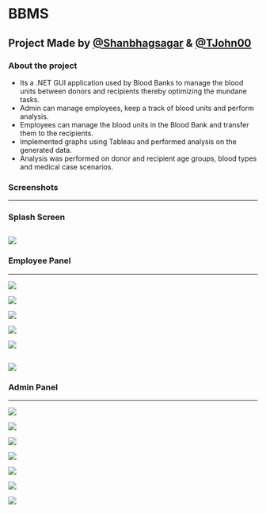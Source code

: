 # BBMS

## Project Made by [@Shanbhagsagar](https://github.com/Shanbhagsagar) & [@TJohn00](https://github.com/TJohn00)

### About the project

- Its a .NET GUI application used by Blood Banks to manage the blood units between donors and recipients thereby optimizing the mundane tasks. 
- Admin can manage employees, keep a track of blood units and perform analysis.
- Employees can manage the blood units in the Blood Bank and transfer them to the recipients.
- Implemented graphs using Tableau and performed analysis on the generated data.
- Analysis was performed on donor and recipient age groups, blood types and medical case scenarios.

### Screenshots
---
### Splash Screen
![](https://github.com/Shanbhagsagar/BBMS/blob/main/BBMS%20Screenshot/1splashscreen.png)
---
### Employee Panel
---
![](https://github.com/Shanbhagsagar/BBMS/blob/main/BBMS%20Screenshot/2loginscreen.png)

![](https://github.com/Shanbhagsagar/BBMS/blob/main/BBMS%20Screenshot/3empscreen.png)

![](https://github.com/Shanbhagsagar/BBMS/blob/main/BBMS%20Screenshot/4adddoner.png)

![](https://github.com/Shanbhagsagar/BBMS/blob/main/BBMS%20Screenshot/5viewdonor.png)

![](https://github.com/Shanbhagsagar/BBMS/blob/main/BBMS%20Screenshot/6addpatient.png)

![](https://github.com/Shanbhagsagar/BBMS/blob/main/BBMS%20Screenshot/7viewpatient.png)
---
### Admin Panel
---
![](https://github.com/Shanbhagsagar/BBMS/blob/main/BBMS%20Screenshot/9adminloginscreen.png)

![](https://github.com/Shanbhagsagar/BBMS/blob/main/BBMS%20Screenshot/8adminscreen.png)

![](https://github.com/Shanbhagsagar/BBMS/blob/main/BBMS%20Screenshot/10addemp.png)

![](https://github.com/Shanbhagsagar/BBMS/blob/main/BBMS%20Screenshot/11viewemp.png)

![](https://github.com/Shanbhagsagar/BBMS/blob/main/BBMS%20Screenshot/12analysis1.png)

![](https://github.com/Shanbhagsagar/BBMS/blob/main/BBMS%20Screenshot/12analysis2.png)

![](https://github.com/Shanbhagsagar/BBMS/blob/main/BBMS%20Screenshot/12analysis3.png)
